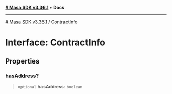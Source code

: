 [**# Masa SDK v3.36.1**](../README.md) • **Docs**

***

[# Masa SDK v3.36.1](../globals.md) / ContractInfo

# Interface: ContractInfo

## Properties

### hasAddress?

> `optional` **hasAddress**: `boolean`
